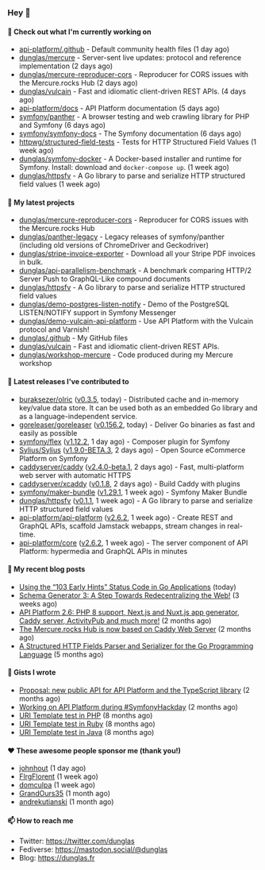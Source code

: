### Hey 👋

#### 👷 Check out what I'm currently working on

- [api-platform/.github](https://github.com/api-platform/.github) - Default community health files (1 day ago)
- [dunglas/mercure](https://github.com/dunglas/mercure) - Server-sent live updates: protocol and reference implementation (2 days ago)
- [dunglas/mercure-reproducer-cors](https://github.com/dunglas/mercure-reproducer-cors) - Reproducer for CORS issues with the Mercure.rocks Hub (2 days ago)
- [dunglas/vulcain](https://github.com/dunglas/vulcain) - Fast and idiomatic client-driven REST APIs. (4 days ago)
- [api-platform/docs](https://github.com/api-platform/docs) - API Platform documentation (5 days ago)
- [symfony/panther](https://github.com/symfony/panther) - A browser testing and web crawling library for PHP and Symfony (6 days ago)
- [symfony/symfony-docs](https://github.com/symfony/symfony-docs) - The Symfony documentation (6 days ago)
- [httpwg/structured-field-tests](https://github.com/httpwg/structured-field-tests) - Tests for HTTP Structured Field Values (1 week ago)
- [dunglas/symfony-docker](https://github.com/dunglas/symfony-docker) - A Docker-based installer and runtime for Symfony. Install: download and `docker-compose up`. (1 week ago)
- [dunglas/httpsfv](https://github.com/dunglas/httpsfv) - A Go library to parse and serialize HTTP structured field values (1 week ago)

#### 🌱 My latest projects

- [dunglas/mercure-reproducer-cors](https://github.com/dunglas/mercure-reproducer-cors) - Reproducer for CORS issues with the Mercure.rocks Hub
- [dunglas/panther-legacy](https://github.com/dunglas/panther-legacy) - Legacy releases of symfony/panther (including old versions of ChromeDriver and Geckodriver)
- [dunglas/stripe-invoice-exporter](https://github.com/dunglas/stripe-invoice-exporter) - Download all your Stripe PDF invoices in bulk.
- [dunglas/api-parallelism-benchmark](https://github.com/dunglas/api-parallelism-benchmark) - A benchmark comparing HTTP/2 Server Push to GraphQL-Like compound documents
- [dunglas/httpsfv](https://github.com/dunglas/httpsfv) - A Go library to parse and serialize HTTP structured field values
- [dunglas/demo-postgres-listen-notify](https://github.com/dunglas/demo-postgres-listen-notify) - Demo of the PostgreSQL LISTEN/NOTIFY support in Symfony Messenger
- [dunglas/demo-vulcain-api-platform](https://github.com/dunglas/demo-vulcain-api-platform) - Use API Platform with the Vulcain protocol and Varnish!
- [dunglas/.github](https://github.com/dunglas/.github) - My GitHub files
- [dunglas/vulcain](https://github.com/dunglas/vulcain) - Fast and idiomatic client-driven REST APIs.
- [dunglas/workshop-mercure](https://github.com/dunglas/workshop-mercure) - Code produced during my Mercure workshop

#### 🔭 Latest releases I've contributed to

- [buraksezer/olric](https://github.com/buraksezer/olric) ([v0.3.5](https://github.com/buraksezer/olric/releases/tag/v0.3.5), today) - Distributed cache and in-memory key/value data store. It can be used both as an embedded Go library and as a language-independent service.
- [goreleaser/goreleaser](https://github.com/goreleaser/goreleaser) ([v0.156.2](https://github.com/goreleaser/goreleaser/releases/tag/v0.156.2), today) - Deliver Go binaries as fast and easily as possible
- [symfony/flex](https://github.com/symfony/flex) ([v1.12.2](https://github.com/symfony/flex/releases/tag/v1.12.2), 1 day ago) - Composer plugin for Symfony
- [Sylius/Sylius](https://github.com/Sylius/Sylius) ([v1.9.0-BETA.3](https://github.com/Sylius/Sylius/releases/tag/v1.9.0-BETA.3), 2 days ago) - Open Source eCommerce Platform on Symfony
- [caddyserver/caddy](https://github.com/caddyserver/caddy) ([v2.4.0-beta.1](https://github.com/caddyserver/caddy/releases/tag/v2.4.0-beta.1), 2 days ago) - Fast, multi-platform web server with automatic HTTPS
- [caddyserver/xcaddy](https://github.com/caddyserver/xcaddy) ([v0.1.8](https://github.com/caddyserver/xcaddy/releases/tag/v0.1.8), 2 days ago) - Build Caddy with plugins
- [symfony/maker-bundle](https://github.com/symfony/maker-bundle) ([v1.29.1](https://github.com/symfony/maker-bundle/releases/tag/v1.29.1), 1 week ago) - Symfony Maker Bundle
- [dunglas/httpsfv](https://github.com/dunglas/httpsfv) ([v0.1.1](https://github.com/dunglas/httpsfv/releases/tag/v0.1.1), 1 week ago) - A Go library to parse and serialize HTTP structured field values
- [api-platform/api-platform](https://github.com/api-platform/api-platform) ([v2.6.2](https://github.com/api-platform/api-platform/releases/tag/v2.6.2), 1 week ago) - Create REST and GraphQL APIs, scaffold Jamstack webapps, stream changes in real-time.
- [api-platform/core](https://github.com/api-platform/core) ([v2.6.2](https://github.com/api-platform/core/releases/tag/v2.6.2), 1 week ago) - The server component of API Platform: hypermedia and GraphQL APIs in minutes

#### 📜 My recent blog posts

- [Using the “103 Early Hints” Status Code in Go Applications](http://feedproxy.google.com/~r/dunglas/~3/WDhgVmMJ2T0/) (today)
- [Schema Generator 3: A Step Towards Redecentralizing the Web!](http://feedproxy.google.com/~r/dunglas/~3/-eYprhFHaXA/) (3 weeks ago)
- [API Platform 2.6: PHP 8 support, Next.js and Nuxt.js app generator, Caddy server, ActivityPub and much more!](http://feedproxy.google.com/~r/dunglas/~3/X1dkcrZS-qU/) (2 months ago)
- [The Mercure.rocks Hub is now based on Caddy Web Server](http://feedproxy.google.com/~r/dunglas/~3/MjBonxZ_8uQ/) (2 months ago)
- [A Structured HTTP Fields Parser and Serializer for the Go Programming Language](http://feedproxy.google.com/~r/dunglas/~3/ZbYscZI8Qx8/) (5 months ago)

#### 📓 Gists I wrote

- [Proposal: new public API for API Platform and the TypeScript library](https://gist.github.com/4da2026f34bf7f18e1db955ef8a9b417) (2 months ago)
- [Working on API Platform during #SymfonyHackday](https://gist.github.com/3949272d40e6390cdd2850a4f312a02a) (2 months ago)
- [URI Template test in PHP](https://gist.github.com/5b10b586427cf66e78a968f82f80691a) (8 months ago)
- [URI Template test in Ruby](https://gist.github.com/ec793690f66167cb849c02284ecf748d) (8 months ago)
- [URI Template test in Java](https://gist.github.com/788b70312231d24e46d7632c634784f5) (8 months ago)

#### ❤️ These awesome people sponsor me (thank you!)

- [johnhout](https://github.com/johnhout) (1 day ago)
- [FlrgFlorent](https://github.com/FlrgFlorent) (1 week ago)
- [domculpa](https://github.com/domculpa) (1 week ago)
- [GrandOurs35](https://github.com/GrandOurs35) (1 month ago)
- [andrekutianski](https://github.com/andrekutianski) (1 month ago)

#### 📫 How to reach me

- Twitter: https://twitter.com/dunglas
- Fediverse: https://mastodon.social/@dunglas
- Blog: https://dunglas.fr
